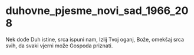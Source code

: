 # duhovne_pjesme_novi_sad_1966_208
Nek dođe Duh istine, srca ispuni nam, Izlij Tvoj oganj, Bože, omekšaj srca svih, da svaki vjerni može Gospoda priznati.